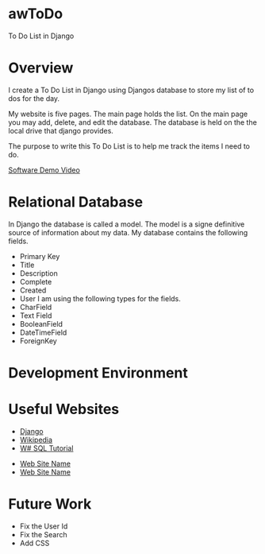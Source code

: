 # awToDo
To Do List in Django
# Overview

<!-- {Important!  Do not say in this section that this is college assignment.  Talk about what you are trying to accomplish as a software engineer to further your learning.} -->

I create a To Do List in Django using Djangos database to store my list of to dos for the day. 

<!-- {Provide a description the software that you wrote and how it integrates with a SQL Relational Database. Describe how to use your program.} -->

My website is five pages. The main page holds the list. On the main page you may add, delete, and edit the database. The database is held on the the local drive that django provides. 

<!-- {Describe your purpose for writing this software.} -->
The purpose to write this To Do List is to help me track the items I need to do. 

<!-- {Provide a link to your YouTube demonstration.  It should be a 4-5 minute demo of the software running, a walkthrough of the code, and a view of how created the Relational Database.} -->

[Software Demo Video]()

# Relational Database

<!-- {Describe the relational database you are using.}

{Describe the structure (tables) of the relational database that you created.} -->
In Django the database is called a model. The model is a signe definitive source of information about my data. My database contains the following fields. 
* Primary Key
* Title 
* Description
* Complete
* Created
* User
I am using the following types for the fields. 
* CharField
* Text Field
* BooleanField
* DateTimeField
* ForeignKey


# Development Environment

<!-- {Describe the tools that you used to develop the software}

{Describe the programming language that you used and any libraries.} -->


# Useful Websites
* [Django](https://docs.djangoproject.com/en/4.0/topics/db/)
* [Wikipedia](https://en.wikipedia.org/wiki/Relational_database)
* [W# SQL Tutorial](https://www.w3schools.com/sql/)

<!-- {Make a list of websites that you found helpful in this project} -->
* [Web Site Name](http://url.link.goes.here)
* [Web Site Name](http://url.link.goes.here)

# Future Work
<!-- 
{Make a list of things that you need to fix, improve, and add in the future.} -->
* Fix the User Id
* Fix the Search 
* Add CSS 
